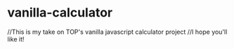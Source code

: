 # vanilla-calculator

//This is my take on TOP's vanilla javascript calculator project
//I hope you'll like it!